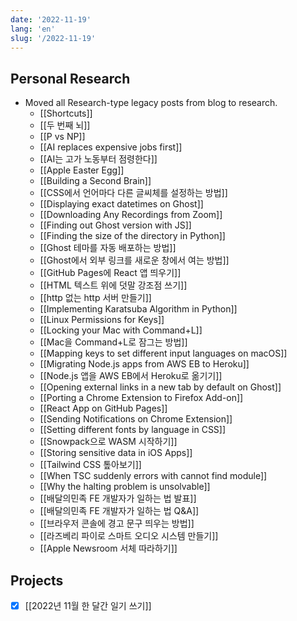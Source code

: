 ```yaml
---
date: '2022-11-19'
lang: 'en'
slug: '/2022-11-19'
---
```


## Personal Research

- Moved all Research-type legacy posts from blog to research.
  - [[Shortcuts]]
  - [[두 번째 뇌]]
  - [[P vs NP]]
  - [[AI replaces expensive jobs first]]
  - [[AI는 고가 노동부터 점령한다]]
  - [[Apple Easter Egg]]
  - [[Building a Second Brain]]
  - [[CSS에서 언어마다 다른 글씨체를 설정하는 방법]]
  - [[Displaying exact datetimes on Ghost]]
  - [[Downloading Any Recordings from Zoom]]
  - [[Finding out Ghost version with JS]]
  - [[Finding the size of the directory in Python]]
  - [[Ghost 테마를 자동 배포하는 방법]]
  - [[Ghost에서 외부 링크를 새로운 창에서 여는 방법]]
  - [[GitHub Pages에 React 앱 띄우기]]
  - [[HTML 텍스트 위에 덧말 강조점 쓰기]]
  - [[http 없는 http 서버 만들기]]
  - [[Implementing Karatsuba Algorithm in Python]]
  - [[Linux Permissions for Keys]]
  - [[Locking your Mac with Command+L]]
  - [[Mac을 Command+L로 잠그는 방법]]
  - [[Mapping keys to set different input languages on macOS]]
  - [[Migrating Node.js apps from AWS EB to Heroku]]
  - [[Node.js 앱을 AWS EB에서 Heroku로 옮기기]]
  - [[Opening external links in a new tab by default on Ghost]]
  - [[Porting a Chrome Extension to Firefox Add-on]]
  - [[React App on GitHub Pages]]
  - [[Sending Notifications on Chrome Extension]]
  - [[Setting different fonts by language in CSS]]
  - [[Snowpack으로 WASM 시작하기]]
  - [[Storing sensitive data in iOS Apps]]
  - [[Tailwind CSS 톺아보기]]
  - [[When TSC suddenly errors with cannot find module]]
  - [[Why the halting problem is unsolvable]]
  - [[배달의민족 FE 개발자가 일하는 법 발표]]
  - [[배달의민족 FE 개발자가 일하는 법 Q&A]]
  - [[브라우저 콘솔에 경고 문구 띄우는 방법]]
  - [[라즈베리 파이로 스마트 오디오 시스템 만들기]]
  - [[Apple Newsroom 서체 따라하기]]

## Projects

- [x] [[2022년 11월 한 달간 일기 쓰기]]
